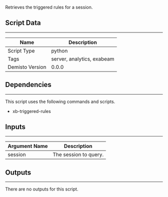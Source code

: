 Retrieves the triggered rules for a session.

## Script Data
---

| **Name** | **Description** |
| --- | --- |
| Script Type | python |
| Tags | server, analytics, exabeam |
| Demisto Version | 0.0.0 |

## Dependencies
---
This script uses the following commands and scripts.
* xb-triggered-rules

## Inputs
---

| **Argument Name** | **Description** |
| --- | --- |
| session | The session to query. |

## Outputs
---
There are no outputs for this script.
